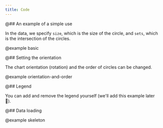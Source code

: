 ```yaml
---
title: Code
---
```


@## An example of a simple use

In the data, we specify `size`, which is the size of the circle, and `sets`, which is the intersection of the circles.

@example basic

@## Setting the orientation

The chart orientation (rotation) and the order of circles can be changed.

@example orientation-and-order

@## Legend

You can add and remove the legend yourself (we'll add this example later 🤷).

@## Data loading

@example skeleton
